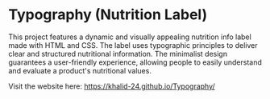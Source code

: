 # Typography (Nutrition Label)

This project features a dynamic and visually appealing nutrition info label made with HTML and CSS. The label uses typographic principles to deliver clear and structured nutritional information. The minimalist design guarantees a user-friendly experience, allowing people to easily understand and evaluate a product's nutritional values.

Visit the website here: https://khalid-24.github.io/Typography/
